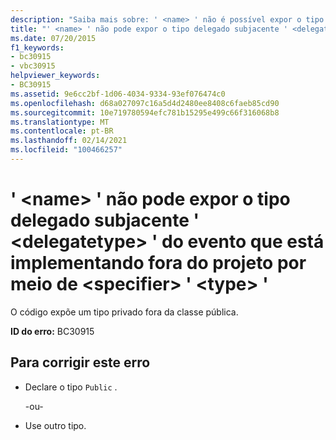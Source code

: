 ```yaml
---
description: "Saiba mais sobre: ' <name> ' não é possível expor o tipo delegado subjacente ' <delegatetype> ' do evento que está implementando fora do projeto por meio de <specifier> ' <type> '"
title: "' <name> ' não pode expor o tipo delegado subjacente ' <delegatetype> ' do evento que está implementando fora do projeto por meio de <specifier> ' <type> '"
ms.date: 07/20/2015
f1_keywords:
- bc30915
- vbc30915
helpviewer_keywords:
- BC30915
ms.assetid: 9e6cc2bf-1d06-4034-9334-93ef076474c0
ms.openlocfilehash: d68a027097c16a5d4d2480ee8408c6faeb85cd90
ms.sourcegitcommit: 10e719780594efc781b15295e499c66f316068b8
ms.translationtype: MT
ms.contentlocale: pt-BR
ms.lasthandoff: 02/14/2021
ms.locfileid: "100466257"
---
```

# <a name="name-cannot-expose-the-underlying-delegate-type-delegatetype-of-the-event-it-is-implementing-outside-the-project-through-specifier-type"></a>' \<name> ' não pode expor o tipo delegado subjacente ' \<delegatetype> ' do evento que está implementando fora do projeto por meio de \<specifier> ' \<type> '

O código expõe um tipo privado fora da classe pública.  
  
 **ID do erro:** BC30915  
  
## <a name="to-correct-this-error"></a>Para corrigir este erro  
  
- Declare o tipo `Public` .  
  
     -ou-  
  
- Use outro tipo.

